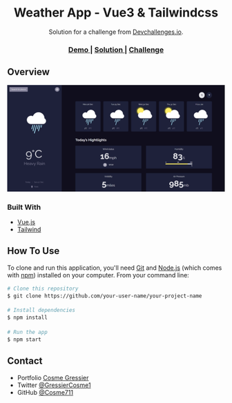 <!-- Please update value in the {}  -->

<h1 align="center">Weather App - Vue3 & Tailwindcss</h1>

<div align="center">
   Solution for a challenge from  <a href="http://devchallenges.io" target="_blank">Devchallenges.io</a>.
</div>

<div align="center">
  <h3>
    <a href="https://cosme-gressier-weather-app.netlify.app/">
      Demo
    </a>
    <span> | </span>
    <a href="https://devchallenges.io/solutions/NiVs1rwL0SdpxqbdPDiK">
      Solution
    </a>
    <span> | </span>
    <a href="https://devchallenges.io/challenges/mM1UIenRhK808W8qmLWv">
      Challenge
    </a>
  </h3>
</div>

<!-- OVERVIEW -->

## Overview

![screenshot](https://github.com/Cosme711/Challenge/blob/main/DevChallenges/Challenge-Weather-App/screenshot.png)

### Built With

<!-- This section should list any major frameworks that you built your project using. Here are a few examples.-->

- [Vue.js](https://vuejs.org/)
- [Tailwind](https://tailwindcss.com/)

## How To Use

<!-- Example: -->

To clone and run this application, you'll need [Git](https://git-scm.com) and [Node.js](https://nodejs.org/en/download/) (which comes with [npm](http://npmjs.com)) installed on your computer. From your command line:

```bash
# Clone this repository
$ git clone https://github.com/your-user-name/your-project-name

# Install dependencies
$ npm install

# Run the app
$ npm start
```

## Contact

- Portfolio [Cosme Gressier](https://www.cosme-gressier.com)
- Twitter [@GressierCosme1](https://twitter.com/GressierCosme1)
- GitHub [@Cosme711](https://github.com/Cosme711)


